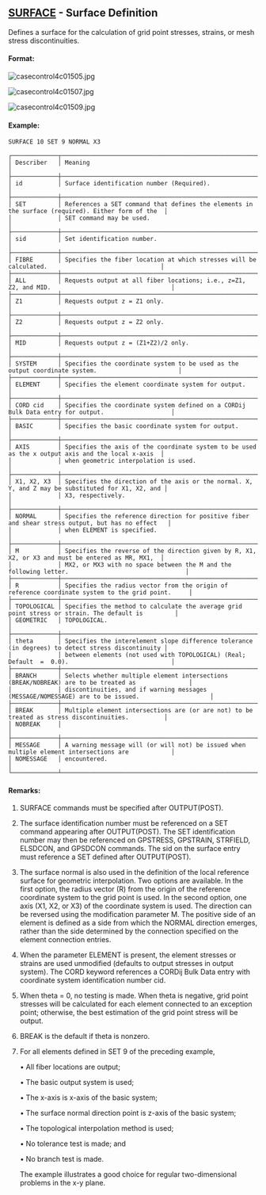 ## [SURFACE](https://help.hexagonmi.com/bundle/MSC_Nastran_2022.4/page/Nastran_Combined_Book/qrg/casecontrol4c/TOC.SURFACE.xhtml) - Surface Definition

Defines a surface for the calculation of grid point stresses, strains, or mesh stress discontinuities.

#### Format:

![casecontrol4c01505.jpg](https://help-be.hexagonmi.com/bundle/MSC_Nastran_2022.4/page/Nastran_Combined_Book/qrg/casecontrol4c/../../../assets/casecontrol4c01505.jpg?_LANG=enus)  

![casecontrol4c01507.jpg](https://help-be.hexagonmi.com/bundle/MSC_Nastran_2022.4/page/Nastran_Combined_Book/qrg/casecontrol4c/../../../assets/casecontrol4c01507.jpg?_LANG=enus)  

![casecontrol4c01509.jpg](https://help-be.hexagonmi.com/bundle/MSC_Nastran_2022.4/page/Nastran_Combined_Book/qrg/casecontrol4c/../../../assets/casecontrol4c01509.jpg?_LANG=enus)  

#### Example:

```nastran
SURFACE 10 SET 9 NORMAL X3
```

```text
┌─────────────┬───────────────────────────────────────────────────────────────────────────────────────────────────┐
│ Describer   │ Meaning                                                                                           │
├─────────────┼───────────────────────────────────────────────────────────────────────────────────────────────────┤
│ id          │ Surface identification number (Required).                                                         │
├─────────────┼───────────────────────────────────────────────────────────────────────────────────────────────────┤
│ SET         │ References a SET command that defines the elements in the surface (required). Either form of the  │
│             │ SET command may be used.                                                                          │
├─────────────┼───────────────────────────────────────────────────────────────────────────────────────────────────┤
│ sid         │ Set identification number.                                                                        │
├─────────────┼───────────────────────────────────────────────────────────────────────────────────────────────────┤
│ FIBRE       │ Specifies the fiber location at which stresses will be calculated.                                │
├─────────────┼───────────────────────────────────────────────────────────────────────────────────────────────────┤
│ ALL         │ Requests output at all fiber locations; i.e., z=Z1, Z2, and MID.                                  │
├─────────────┼───────────────────────────────────────────────────────────────────────────────────────────────────┤
│ Z1          │ Requests output z = Z1 only.                                                                      │
├─────────────┼───────────────────────────────────────────────────────────────────────────────────────────────────┤
│ Z2          │ Requests output z = Z2 only.                                                                      │
├─────────────┼───────────────────────────────────────────────────────────────────────────────────────────────────┤
│ MID         │ Requests output z = (Z1+Z2)/2 only.                                                               │
├─────────────┼───────────────────────────────────────────────────────────────────────────────────────────────────┤
│ SYSTEM      │ Specifies the coordinate system to be used as the output coordinate system.                       │
├─────────────┼───────────────────────────────────────────────────────────────────────────────────────────────────┤
│ ELEMENT     │ Specifies the element coordinate system for output.                                               │
├─────────────┼───────────────────────────────────────────────────────────────────────────────────────────────────┤
│ CORD cid    │ Specifies the coordinate system defined on a CORDij Bulk Data entry for output.                   │
├─────────────┼───────────────────────────────────────────────────────────────────────────────────────────────────┤
│ BASIC       │ Specifies the basic coordinate system for output.                                                 │
├─────────────┼───────────────────────────────────────────────────────────────────────────────────────────────────┤
│ AXIS        │ Specifies the axis of the coordinate system to be used as the x output axis and the local x-axis  │
│             │ when geometric interpolation is used.                                                             │
├─────────────┼───────────────────────────────────────────────────────────────────────────────────────────────────┤
│ X1, X2, X3  │ Specifies the direction of the axis or the normal. X, Y, and Z may be substituted for X1, X2, and │
│             │ X3, respectively.                                                                                 │
├─────────────┼───────────────────────────────────────────────────────────────────────────────────────────────────┤
│ NORMAL      │ Specifies the reference direction for positive fiber and shear stress output, but has no effect   │
│             │ when ELEMENT is specified.                                                                        │
├─────────────┼───────────────────────────────────────────────────────────────────────────────────────────────────┤
│ M           │ Specifies the reverse of the direction given by R, X1, X2, or X3 and must be entered as MR, MX1,  │
│             │ MX2, or MX3 with no space between the M and the following letter.                                 │
├─────────────┼───────────────────────────────────────────────────────────────────────────────────────────────────┤
│ R           │ Specifies the radius vector from the origin of reference coordinate system to the grid point.     │
├─────────────┼───────────────────────────────────────────────────────────────────────────────────────────────────┤
│ TOPOLOGICAL │ Specifies the method to calculate the average grid point stress or strain. The default is         │
│ GEOMETRIC   │ TOPOLOGICAL.                                                                                      │
├─────────────┼───────────────────────────────────────────────────────────────────────────────────────────────────┤
│ theta       │ Specifies the interelement slope difference tolerance (in degrees) to detect stress discontinuity │
│             │ between elements (not used with TOPOLOGICAL) (Real; Default  =  0.0).                             │
├─────────────┼───────────────────────────────────────────────────────────────────────────────────────────────────┤
│ BRANCH      │ Selects whether multiple element intersections (BREAK/NOBREAK) are to be treated as               │
│             │ discontinuities, and if warning messages (MESSAGE/NOMESSAGE) are to be issued.                    │
├─────────────┼───────────────────────────────────────────────────────────────────────────────────────────────────┤
│ BREAK       │ Multiple element intersections are (or are not) to be treated as stress discontinuities.          │
│ NOBREAK     │                                                                                                   │
├─────────────┼───────────────────────────────────────────────────────────────────────────────────────────────────┤
│ MESSAGE     │ A warning message will (or will not) be issued when multiple element intersections are            │
│ NOMESSAGE   │ encountered.                                                                                      │
└─────────────┴───────────────────────────────────────────────────────────────────────────────────────────────────┘
```
#### Remarks:

1. SURFACE commands must be specified after OUTPUT(POST).

2. The surface identification number must be referenced on a SET command appearing after OUTPUT(POST). The SET identification number may then be referenced on GPSTRESS, GPSTRAIN, STRFIELD, ELSDCON, and GPSDCON commands. The sid on the surface entry must reference a SET defined after OUTPUT(POST).

3. The surface normal is also used in the definition of the local reference surface for geometric interpolation. Two options are available. In the first option, the radius vector (R) from the origin of the reference coordinate system to the grid point is used. In the second option, one axis (X1, X2, or X3) of the coordinate system is used. The direction can be reversed using the modification parameter M. The positive side of an element is defined as a side from which the NORMAL direction emerges, rather than the side determined by the connection specified on the element connection entries.

4. When the parameter ELEMENT is present, the element stresses or strains are used unmodified (defaults to output stresses in output system). The CORD keyword references a CORDij Bulk Data entry with coordinate system identification number cid.

5. When theta = 0, no testing is made. When theta is negative, grid point stresses will be calculated for each element connected to an exception point; otherwise, the best estimation of the grid point stress will be output.

6. BREAK is the default if theta is nonzero.

7. For all elements defined in SET 9 of the preceding example,

     • All fiber locations are output;

     • The basic output system is used;

     • The x-axis is x-axis of the basic system;

     • The surface normal direction point is z-axis of the basic system;

     • The topological interpolation method is used;

     • No tolerance test is made; and

     • No branch test is made.

     The example illustrates a good choice for regular two-dimensional problems in the x-y plane.

